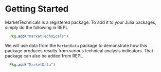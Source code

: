 # Getting Started

MarketTechnicals is a registered package.
To add it to your Julia packages, simply do the following in REPL

```julia
  Pkg.add("MarketTechnicals")
```

We will use data from the `MarketData` package to demonstrate how this
package produces results from various technical analysis indicators.
That package can also be added from REPL

```julia
  Pkg.add("MarketData")
```

